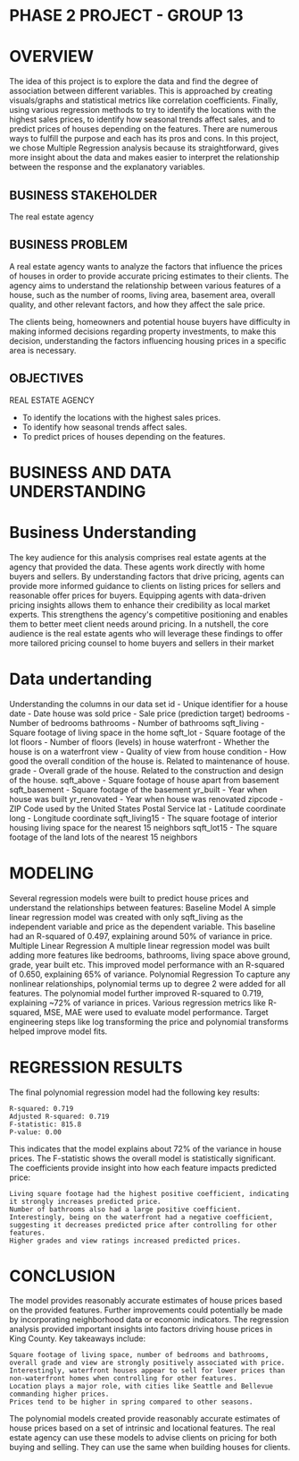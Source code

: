 # PHASE 2 PROJECT - GROUP 13

# OVERVIEW
The idea of this project is to explore the data and find the degree of association between different variables. This is approached by creating visuals/graphs and statistical metrics like correlation coefficients. Finally, using various regression methods to try to identify the locations with the highest sales prices, to identify how seasonal trends affect sales, and to predict prices of houses depending on the features. There are numerous ways to fulfill the purpose and each has its pros and cons. In this project, we chose Multiple Regression analysis because its straightforward, gives more insight about the data and makes easier to interpret the relationship between the response and the explanatory variables.

## BUSINESS STAKEHOLDER
The real estate agency 

## BUSINESS PROBLEM 
A real estate agency wants to analyze the factors that influence the prices of houses in order to provide accurate pricing estimates to their clients. The agency aims to understand the relationship between various features of a house, such as the number of rooms, living area, basement area, overall quality, and other relevant factors, and how they affect the sale price.

The clients being, homeowners and potential house buyers have difficulty in making informed decisions regarding property investments, to make this decision, understanding the factors influencing housing prices in a specific area is necessary.
## OBJECTIVES
REAL ESTATE AGENCY
- To identify the locations with the highest sales prices.
- To identify how seasonal trends affect sales.
- To predict prices of houses depending on the features.

# BUSINESS AND DATA UNDERSTANDING

# Business Understanding
The key audience for this analysis comprises real estate agents at the agency that provided the data. These agents work directly with home buyers and sellers. 
By understanding factors that drive pricing, agents can provide more informed guidance to clients on listing prices for sellers and reasonable offer prices for buyers.
Equipping agents with data-driven pricing insights allows them to enhance their credibility as local market experts. This strengthens the agency's competitive positioning and enables them to better meet client needs around pricing. In a nutshell, the core audience is the real estate agents who will leverage these findings to offer more tailored pricing counsel to home buyers and sellers in their market

# Data undertanding

Understanding the columns in our data set
id - Unique identifier for a house
date - Date house was sold
price - Sale price (prediction target)
bedrooms - Number of bedrooms
bathrooms - Number of bathrooms
sqft_living - Square footage of living space in the home
sqft_lot - Square footage of the lot
floors - Number of floors (levels) in house
waterfront - Whether the house is on a waterfront
view - Quality of view from house
condition - How good the overall condition of the house is. Related to maintenance of house.
grade - Overall grade of the house. Related to the construction and design of the house.
sqft_above - Square footage of house apart from basement
sqft_basement - Square footage of the basement
yr_built - Year when house was built
yr_renovated - Year when house was renovated
zipcode - ZIP Code used by the United States Postal Service
lat - Latitude coordinate
long - Longitude coordinate
sqft_living15 - The square footage of interior housing living space for the nearest 15 neighbors
sqft_lot15 - The square footage of the land lots of the nearest 15 neighbors


# MODELING
Several regression models were built to predict house prices and understand the relationships between features:
Baseline Model
    A simple linear regression model was created with only sqft_living as the independent variable and price as the dependent variable.
    This baseline had an R-squared of 0.497, explaining around 50% of variance in price.
Multiple Linear Regression
    A multiple linear regression model was built adding more features like bedrooms, bathrooms, living space above ground, grade, year built etc.
    This improved model performance with an R-squared of 0.650, explaining 65% of variance.
Polynomial Regression
    To capture any nonlinear relationships, polynomial terms up to degree 2 were added for all features.
    The polynomial model further improved R-squared to 0.719, explaining ~72% of variance in prices.
Various regression metrics like R-squared, MSE, MAE were used to evaluate model performance. Target engineering steps like log transforming the price and polynomial transforms helped improve model fits.

# REGRESSION RESULTS
The final polynomial regression model had the following key results:

    R-squared: 0.719
    Adjusted R-squared: 0.719
    F-statistic: 815.8
    P-value: 0.00

This indicates that the model explains about 72% of the variance in house prices. The F-statistic shows the overall model is statistically significant.
The coefficients provide insight into how each feature impacts predicted price:

    Living square footage had the highest positive coefficient, indicating it strongly increases predicted price.
    Number of bathrooms also had a large positive coefficient.
    Interestingly, being on the waterfront had a negative coefficient, suggesting it decreases predicted price after controlling for other features.
    Higher grades and view ratings increased predicted prices.


# CONCLUSION
The model provides reasonably accurate estimates of house prices based on the provided features. Further improvements could potentially be made by incorporating neighborhood data or economic indicators.
The regression analysis provided important insights into factors driving house prices in King County. Key takeaways include:

    Square footage of living space, number of bedrooms and bathrooms, overall grade and view are strongly positively associated with price.
    Interestingly, waterfront houses appear to sell for lower prices than non-waterfront homes when controlling for other features.
    Location plays a major role, with cities like Seattle and Bellevue commanding higher prices.
    Prices tend to be higher in spring compared to other seasons.
The polynomial models created provide reasonably accurate estimates of house prices based on a set of intrinsic and locational features. The real estate agency can use these models to advise clients on pricing for both buying and selling. They can use the same when building houses for clients.
